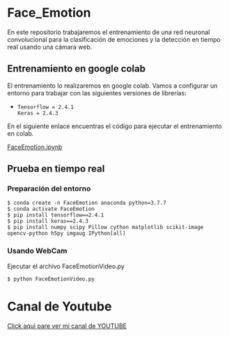 # **Face_Emotion**
En este repositorio trabajaremos el entrenamiento de una red neuronal convolucional para la clasificación de emociones y la detección en tiempo real usando una cámara web. 

## Entrenamiento en google colab

El entrenamiento lo realizaremos en google colab. Vamos a configurar un entorno para trabajar con las siguientes versiones de librerías:
    
*     Tensorflow = 2.4.1
      Keras = 2.4.3 

En el siguiente enlace encuentras el código para ejecutar el entrenamiento en colab.

[FaceEmotion.ipynb](https://github.com/DavidReveloLuna/Face_Emotion/blob/master/FaceEmotion.ipynb)

## Prueba en tiempo real

### Preparación del entorno

    $ conda create -n FaceEmotion anaconda python=3.7.7
    $ conda activate FaceEmotion
    $ pip install tensorflow==2.4.1
    $ pip install keras==2.4.3
    $ pip install numpy scipy Pillow cython matplotlib scikit-image opencv-python h5py imgaug IPython[all]
    
### Usando WebCam

Ejecutar el archivo FaceEmotionVideo.py

    $ python FaceEmotionVideo.py

# **Canal de Youtube**
[Click aquì pare ver mi canal de YOUTUBE](https://www.youtube.com/channel/UCr_dJOULDvSXMHA1PSHy2rg)
